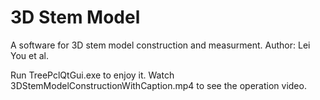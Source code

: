 # 3D Stem Model 
A software for 3D stem model construction and measurment.
Author: Lei You et al.

Run TreePclQtGui.exe to enjoy it.
Watch 3DStemModelConstructionWithCaption.mp4 to see the operation video.
